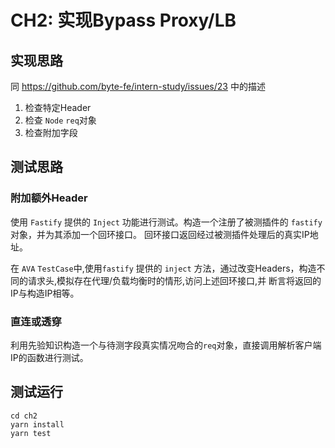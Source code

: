 # CH2: 实现Bypass Proxy/LB

## 实现思路

同 https://github.com/byte-fe/intern-study/issues/23 中的描述

1. 检查特定Header
2. 检查 `Node` `req`对象
3. 检查附加字段

## 测试思路

### 附加额外Header

使用 `Fastify` 提供的 `Inject` 功能进行测试。构造一个注册了被测插件的 `fastify`对象，并为其添加一个回环接口。
回环接口返回经过被测插件处理后的真实IP地址。

在 `AVA` `TestCase`中,使用`fastify` 提供的 `inject` 方法，通过改变Headers，构造不同的请求头,模拟存在代理/负载均衡时的情形,访问上述回环接口,并
断言将返回的IP与构造IP相等。

### 直连或透穿

利用先验知识构造一个与待测字段真实情况吻合的`req`对象，直接调用解析客户端IP的函数进行测试。

## 测试运行

```shell
cd ch2
yarn install
yarn test
```
